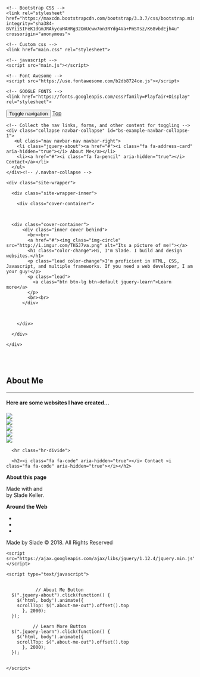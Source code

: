 <!DOCTYPE html>
<html lang="en">
  <head>
    <meta charset="utf-8">
    <meta name="viewport" content="width=device-width, initial-scale=1">
    <title>Slade Keller | Web Developer</title>

    <!-- Bootstrap CSS -->
    <link rel="stylesheet" href="https://maxcdn.bootstrapcdn.com/bootstrap/3.3.7/css/bootstrap.min.css" integrity="sha384-BVYiiSIFeK1dGmJRAkycuHAHRg32OmUcww7on3RYdg4Va+PmSTsz/K68vbdEjh4u" crossorigin="anonymous">
    
    <!-- Custom css -->
    <link href="main.css" rel="stylesheet">

    <!-- javascript -->
    <script src="main.js"></script>
    
    <!-- Font Awesome -->
    <script src="https://use.fontawesome.com/b2db8724ce.js"></script>

    <!-- GOOGLE FONTS -->
    <link href="https://fonts.googleapis.com/css?family=Playfair+Display" rel="stylesheet">

  </head>

  <body>

  <nav class="navbar navbar-inverse navbar-fixed-top">
  <div class="container">
    <!-- Brand and toggle get grouped for better mobile display -->
    <div class="navbar-header">
      <button type="button" class="navbar-toggle collapsed" data-toggle="collapse" data-target="#bs-example-navbar-collapse-1" aria-expanded="false">
        <span class="sr-only">Toggle navigation</span>
        <span class="icon-bar"></span>
        <span class="icon-bar"></span>
        <span class="icon-bar"></span>
      </button>
      <a class="navbar-brand" href="#"><i class="fa fa-arrow-up" aria-hidden="true"></i> Top</a>
    </div>

    <!-- Collect the nav links, forms, and other content for toggling -->
    <div class="collapse navbar-collapse" id="bs-example-navbar-collapse-1">
       <ul class="nav navbar-nav navbar-right">
        <li class="jquery-about"><a href="#"><i class="fa fa-address-card" aria-hidden="true"></i> About Me</a></li>
        <li><a href="#"><i class="fa fa-pencil" aria-hidden="true"></i> Contact</a></li>
      </ul>
    </div><!-- /.navbar-collapse -->
  </div><!-- /.container-fluid -->
</nav>

    <div class="site-wrapper">

      <div class="site-wrapper-inner">

        <div class="cover-container">
        
         

      <div class="cover-container">
          <div class="inner cover behind">
            <br><br>
            <a href="#"><img class="img-circle" src="http://i.imgur.com/TKGJ7va.png" alt="Its a picture of me!"></a>
            <h1 class="color-change">Hi, I'm Slade. I build and design websites.</h1>
            <p class="lead color-change">I'm proficient in HTML, CSS, Javascript, and multiple frameworks. If you need a web developer, I am your guy!</p>
            <p class="lead">
              <a class="btn btn-lg btn-default jquery-learn">Learn more</a>
            </p>
            <br><br>
          </div>

          

        </div>

      </div>

    </div>
  </div>

<div class="about-me-out">
  <div class="container about-me-in">
    <br><br>
    <h2><i class="fa fa-code" aria-hidden="true"></i> About Me <i class="fa fa-code" aria-hidden="true"></i></h2>
    <hr class="hr-aboutme">
    <h4>Here are some websites I have created...</h4>
      <div class="row">
    <div class="col-lg-6 col-md-6 col-sm-6">
      <div class="thumbnail">
        <img src="https://source.unsplash.com/IE_sifhay7o">
      </div>
    </div>
    <div class="col-lg-6 col-md-6 col-sm-6">
      <div class="thumbnail">
        <img src="https://source.unsplash.com/zshyCr6HGw0">
      </div>
    </div>
    <div class="col-lg-4 col-md-6 col-sm-6">
      <div class="thumbnail">
        <img src="https://source.unsplash.com/zshyCr6HGw0">
      </div>
    </div>
    <div class="col-lg-4 col-md-6 col-sm-6">
      <div class="thumbnail">
        <img src="https://source.unsplash.com/zshyCr6HGw0">
      </div>
    </div>
    <div class="col-lg-4 col-md-6 col-sm-6">
      <div class="thumbnail">
        <img src="https://source.unsplash.com/zshyCr6HGw0">
      </div>
    </div>
      </div>

      <hr class="hr-divide">
      
      <h2><i class="fa fa-code" aria-hidden="true"></i> Contact <i class="fa fa-code" aria-hidden="true"></i></h2>

  </div>



</div>


  <div id="footer-above">
    <div>
      <p><b>About this page</b></p>
      <p id="made-with">Made with <i class="fa fa-code" aria-hidden="true"></i> and <i class="fa fa-fw fa-music"></i><br/>by<span class="slade"> Slade Keller</span>.</p>
    </div>
    <div>
      <p><b>Around the Web</b></p>
      <div id="icons">
        <ul>
          <li><a class="button social" href="https://www.linkedin.com/in/slade-keller-63aa20b9/" target="_blank"><i class="fa fa-fw fa-linkedin"></i></a></li>
          <li><a class="button social" href="https://github.com/Veosyn" target="_blank"><i class="fa fa-fw fa-github"></i></a></li>
          <li><a class="button social" href="https://codepen.io/Veosyn/" target="_blank"><i class="fa fa-codepen" aria-hidden="true"></i></a></li>
        </ul>
      </div>
    </div>
  </div>



<div class="footer">
  Made by Slade © 2018. All Rights Reserved
</div>
    


    <script src="https://ajax.googleapis.com/ajax/libs/jquery/1.12.4/jquery.min.js"></script>
    
    <script type="text/javascript">
      

               // About Me Button
      $(".jquery-about").click(function() {
        $('html, body').animate({
        scrollTop: $(".about-me-out").offset().top
          }, 2000);
      });

              // Learn More Button
      $(".jquery-learn").click(function() {
        $('html, body').animate({
        scrollTop: $(".about-me-out").offset().top
          }, 2000);
      });

      
    </script>

  </body>
</html>

